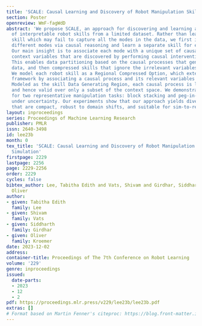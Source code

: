 ```yaml
---
title: 'SCALE: Causal Learning and Discovery of Robot Manipulation Skills using Simulation'
section: Poster
openreview: WmF-fagWdD
abstract: 'We propose SCALE, an approach for discovering and learning a diverse set
  of interpretable robot skills from a limited dataset. Rather than learning a single
  skill which may fail to capture all the modes in the data, we first identify the
  different modes via causal reasoning and learn a separate skill for each of them.
  Our main insight is to associate each mode with a unique set of causally relevant
  context variables that are discovered by performing causal interventions in simulation.
  This enables data partitioning based on the causal processes that generated the
  data, and then compressed skills that ignore the irrelevant variables can be trained.
  We model each robot skill as a Regional Compressed Option, which extends the options
  framework by associating a causal process and its relevant variables with the option.
  Modeled as the skill Data Generating Region, each causal process is local in nature
  and hence valid over only a subset of the context space. We demonstrate our approach
  for two representative manipulation tasks: block stacking and peg-in-hole insertion
  under uncertainty. Our experiments show that our approach yields diverse skills
  that are compact, robust to domain shifts, and suitable for sim-to-real transfer.'
layout: inproceedings
series: Proceedings of Machine Learning Research
publisher: PMLR
issn: 2640-3498
id: lee23b
month: 0
tex_title: 'SCALE: Causal Learning and Discovery of Robot Manipulation Skills using
  Simulation'
firstpage: 2229
lastpage: 2256
page: 2229-2256
order: 2229
cycles: false
bibtex_author: Lee, Tabitha Edith and Vats, Shivam and Girdhar, Siddharth and Kroemer,
  Oliver
author:
- given: Tabitha Edith
  family: Lee
- given: Shivam
  family: Vats
- given: Siddharth
  family: Girdhar
- given: Oliver
  family: Kroemer
date: 2023-12-02
address:
container-title: Proceedings of The 7th Conference on Robot Learning
volume: '229'
genre: inproceedings
issued:
  date-parts:
  - 2023
  - 12
  - 2
pdf: https://proceedings.mlr.press/v229/lee23b/lee23b.pdf
extras: []
# Format based on Martin Fenner's citeproc: https://blog.front-matter.io/posts/citeproc-yaml-for-bibliographies/
---
```

